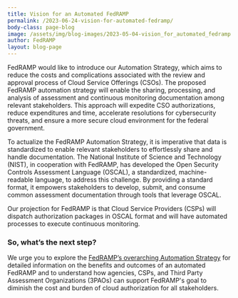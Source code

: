 ```yaml
---
title: Vision for an Automated FedRAMP
permalink: /2023-06-24-vision-for-automated-fedramp/
body-class: page-blog
image: /assets/img/blog-images/2023-05-04-vision_for_automated_fedramp.png
author: FedRAMP
layout: blog-page
---
```

FedRAMP would like to introduce our Automation Strategy, which aims to reduce the costs and complications associated with the review and approval process of Cloud Service Offerings (CSOs). The proposed FedRAMP automation strategy will enable the sharing, processing, and analysis of assessment and continuous monitoring documentation among relevant stakeholders. This approach will expedite CSO authorizations, reduce expenditures and time, accelerate resolutions for cybersecurity threats, and ensure a more secure cloud environment for the federal government. 

To actualize the FedRAMP Automation Strategy, it is imperative that data is standardized to enable relevant stakeholders to effortlessly share and handle documentation. The National Institute of Science and Technology (NIST), in cooperation with FedRAMP, has developed the Open Security Controls Assessment Language (OSCAL), a standardized, machine-readable language, to address this challenge. By providing a standard format, it empowers stakeholders to develop, submit, and consume common assessment documentation through tools that leverage OSCAL. 

Our projection for FedRAMP is that Cloud Service Providers (CSPs) will dispatch authorization packages in OSCAL format and will have automated processes to execute continuous monitoring.

<h3>So, what’s the next step?</h3>

We urge you to explore the <a href="https://demo.fedramp.gov/assets/resources/documents/FedRAMP_An_Automated_FedRAMP.pdf" target="_blank" rel="noopener noreferrer">FedRAMP’s overarching Automation Strategy</a> for detailed information on the benefits and outcomes of an automated FedRAMP and to understand how agencies, CSPs, and Third Party Assessment Organizations (3PAOs) can support FedRAMP's goal to diminish the cost and burden of cloud authorization for all stakeholders.  
